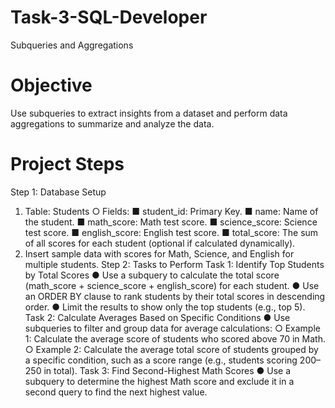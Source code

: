 # Task-3-SQL-Developer
Subqueries and Aggregations
# Objective
Use subqueries to extract insights from a dataset and perform data aggregations to summarize and analyze the data.
# Project Steps
Step 1: Database Setup
1. Table: Students
○ Fields:
■ student_id: Primary Key.
■ name: Name of the student.
■ math_score: Math test score.
■ science_score: Science test score.
■ english_score: English test score.
■ total_score: The sum of all scores for each student (optional if calculated dynamically).
2. Insert sample data with scores for Math, Science, and English for multiple students.
Step 2: Tasks to Perform
Task 1: Identify Top Students by Total Scores
● Use a subquery to calculate the total score (math_score + science_score + english_score) for each student.
● Use an ORDER BY clause to rank students by their total scores in descending order.
● Limit the results to show only the top students (e.g., top 5).
Task 2: Calculate Averages Based on Specific Conditions
● Use subqueries to filter and group data for average calculations:
○ Example 1: Calculate the average score of students who scored above 70 in Math.
○ Example 2: Calculate the average total score of students grouped by a specific condition, such as a score range (e.g., students scoring 200–250 in total).
Task 3: Find Second-Highest Math Scores
● Use a subquery to determine the highest Math score and exclude it in a second query to find the next highest value.
